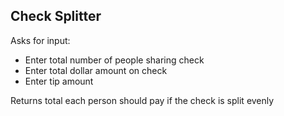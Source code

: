 ## Check Splitter

Asks for input:
- Enter total number of people sharing check
- Enter total dollar amount on check
- Enter tip amount

Returns total each person should pay if the check is split evenly 
